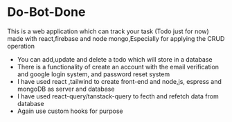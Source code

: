 # Do-Bot-Done

This is a web application which can track your task (Todo just for now) made with react,firebase and node mongo,Especially for applying the CRUD operation
- You can add,update and delete a todo which will store in a database
- There is a functionality of create an account with the email verification and google login system, and password reset system
- I have used react ,tailwind to create front-end and node,js, espress and mongoDB as server and database
- I have used react-query/tanstack-query to fecth and refetch data from database
- Again use custom hooks for purpose
